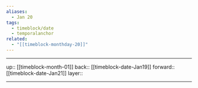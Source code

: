 ```yaml
---
aliases:
  - Jan 20
tags:
  - timeblock/date
  - temporalanchor
related:
  - "[[timeblock-monthday-20]]"
---
```




***

up:: [[timeblock-month-01]]
back:: [[timeblock-date-Jan19]]
forward:: [[timeblock-date-Jan21]]
layer:: 

***
